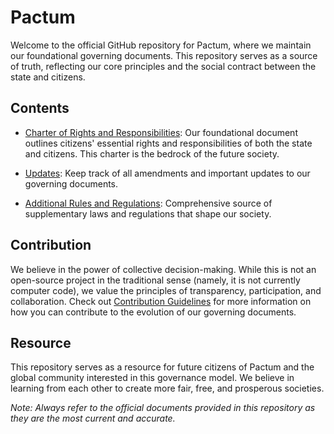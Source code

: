 # Pactum

Welcome to the official GitHub repository for Pactum, where we maintain our foundational governing documents. This repository serves as a source of truth, reflecting our core principles and the social contract between the state and citizens.

## Contents

- [Charter of Rights and Responsibilities](./CharterOfRightsAndResponsibilities.md): Our foundational document outlines citizens' essential rights and responsibilities of both the state and citizens. This charter is the bedrock of the future society.

- [Updates](./Updates.md): Keep track of all amendments and important updates to our governing documents.

- [Additional Rules and Regulations](./Rules_Regulations.md): Comprehensive source of supplementary laws and regulations that shape our society.

## Contribution

We believe in the power of collective decision-making. While this is not an open-source project in the traditional sense (namely, it is not currently computer code), we value the principles of transparency, participation, and collaboration. Check out [Contribution Guidelines](./CONTRIBUTING.md) for more information on how you can contribute to the evolution of our governing documents.

## Resource

This repository serves as a resource for future citizens of Pactum and the global community interested in this governance model. We believe in learning from each other to create more fair, free, and prosperous societies.

*Note: Always refer to the official documents provided in this repository as they are the most current and accurate.*
